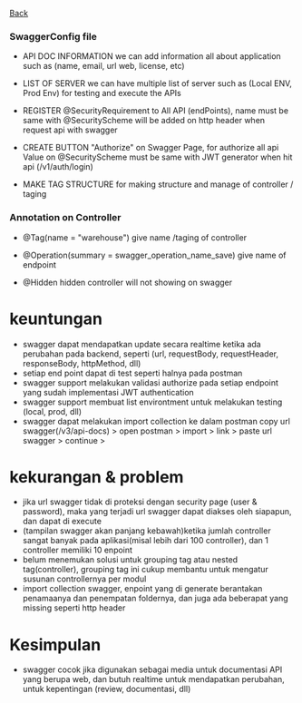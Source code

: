 [Back](https://github.com/denitiawan/research-swagger-springboot-two)
### SwaggerConfig file
- API DOC INFORMATION
	we can add information all about application such as (name, email, url web, license, etc)

- LIST OF SERVER
    we can have multiple list of server such as (Local ENV, Prod Env) for testing and execute the APIs
	
- REGISTER @SecurityRequirement to All API (endPoints), 
    name must be same with @SecurityScheme
	will be added on http header when request api with swagger

- CREATE BUTTON "Authorize" on Swagger Page, for authorize all api
    Value on @SecurityScheme must be same with JWT generator when hit api (/v1/auth/login)    
  
- MAKE TAG STRUCTURE
   for making structure and manage of controller / taging

### Annotation on Controller
- @Tag(name = "warehouse")
    give name /taging of controller
	
- @Operation(summary = swagger_operation_name_save)
    give name of endpoint

- @Hidden
   hidden controller will not showing on swagger	
   
   
   

# keuntungan
- swagger dapat mendapatkan update secara realtime ketika ada perubahan pada backend, seperti (url, requestBody, requestHeader, responseBody, httpMethod, dll)
- setiap end point dapat di test seperti halnya pada postman
- swagger support melakukan validasi authorize pada setiap endpoint yang sudah implementasi JWT authentication
- swagger support membuat list environtment untuk melakukan testing (local, prod, dll)
- swagger dapat melakukan import collection ke dalam postman
  copy url swagger(/v3/api-docs) > open postman > import > link > paste url swagger > continue >
   
   
   
   
# kekurangan & problem
- jika url swagger tidak di proteksi dengan security page (user & password), maka yang terjadi url swagger dapat diakses oleh siapapun, dan dapat di execute
- (tampilan swagger akan panjang kebawah)ketika jumlah controller sangat banyak pada aplikasi(misal lebih dari 100 controller), dan 1 controller memiliki 10 enpoint
- belum menemukan solusi untuk grouping tag atau nested tag(controller), grouping tag ini cukup membantu untuk mengatur susunan controllernya per modul
- import collection swagger, enpoint yang di generate berantakan penamaanya dan penempatan foldernya, dan juga ada beberapat yang missing seperti http header


# Kesimpulan
- swagger cocok jika digunakan sebagai media untuk documentasi API yang berupa web, dan butuh realtime untuk mendapatkan perubahan, untuk kepentingan (review, documentasi, dll)
	
